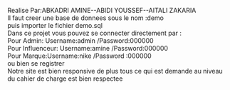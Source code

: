 Realise Par:ABKADRI AMINE--ABIDI YOUSSEF--AITALI ZAKARIA  
Il faut creer une base de donnees sous le nom :demo   
puis importer le fichier demo.sql  
Dans ce projet vous pouvez se connecter directement par :  
Pour Admin: Username:admin /Password:000000  
Pour Influenceur: Username:amine /Password:000000  
Pour Marque:Username:nike /Password :000000  
ou bien se registrer  
Notre site est bien responsive de plus tous ce qui est demande au niveau du cahier de charge est bien respectee  
